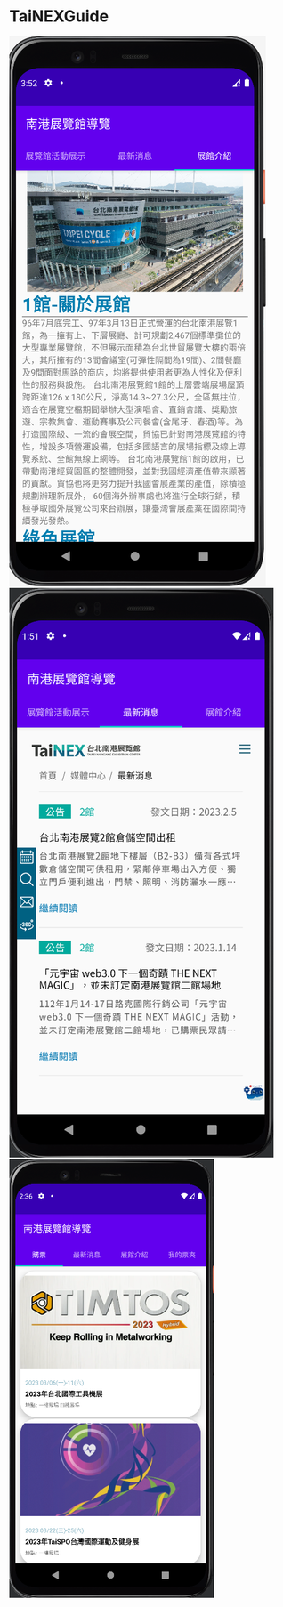 # TaiNEXGuide
![image](https://github.com/yo20703/TaiNEXGuide/blob/master/%E8%9E%A2%E5%B9%95%E6%93%B7%E5%8F%96%E7%95%AB%E9%9D%A2%202023-02-19%20115247.png)
![image](https://github.com/yo20703/TaiNEXGuide/blob/master/%E8%9E%A2%E5%B9%95%E6%93%B7%E5%8F%96%E7%95%AB%E9%9D%A2%202023-02-24%20215142.png)
![image](https://github.com/yo20703/TaiNEXGuide/blob/master/%E8%9E%A2%E5%B9%95%E6%93%B7%E5%8F%96%E7%95%AB%E9%9D%A2%202023-02-25%20103723.png)
